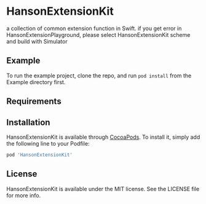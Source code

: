 # HansonExtensionKit

a collection of common extension function in Swift.
if you get error in HansonExtensionPlayground, please select HansonExtensionKit  scheme and build with Simulator

## Example

To run the example project, clone the repo, and run `pod install` from the Example directory first.

## Requirements

## Installation

HansonExtensionKit is available through [CocoaPods](http://cocoapods.org). To install
it, simply add the following line to your Podfile:

```ruby
pod 'HansonExtensionKit'
```

## License

HansonExtensionKit is available under the MIT license. See the LICENSE file for more info.
